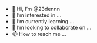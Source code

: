 





- 👋 Hi, I’m @23dennn
- 👀 I’m interested in ...
- 🌱 I’m currently learning ...
- 💞️ I’m looking to collaborate on ...
- 📫 How to reach me ...

<!---
23dennn/23dennn is a ✨ special ✨ repository because its `README.md` (this file) appears on your GitHub profile.
You can click the Preview link to take a look at your changes.
--->
